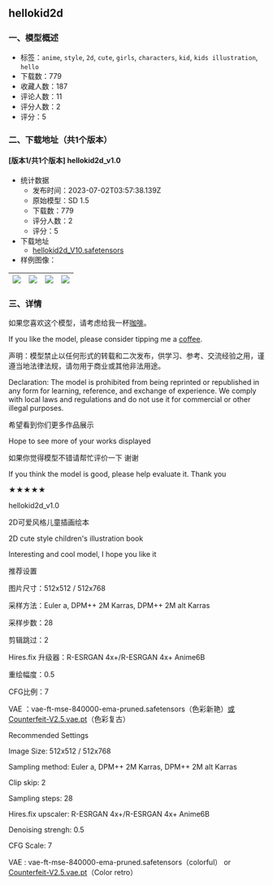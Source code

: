 ## hellokid2d
### 一、模型概述

- 标签：`anime`, `style`, `2d`, `cute`, `girls`, `characters`, `kid`, `kids illustration`, `hello`
- 下载数：779
- 收藏人数：187
- 评论人数：11
- 评分人数：2
- 评分：5

### 二、下载地址（共1个版本）

#### [版本1/共1个版本] hellokid2d_v1.0

- 统计数据
  - 发布时间：2023-07-02T03:57:38.139Z
  - 原始模型：SD 1.5
  - 下载数：779
  - 评分人数：2
  - 评分：5
- 下载地址
  - [hellokid2d_V10.safetensors](https://civitai.com/api/download/models/108400)
- 样例图像：

| <img src="https://image.civitai.com/xG1nkqKTMzGDvpLrqFT7WA/de0b1098-6cfe-406d-bf85-85e2065ad8db/width=450/1367061.jpeg" /> | <img src="https://image.civitai.com/xG1nkqKTMzGDvpLrqFT7WA/51251200-e3db-44ad-9d92-a49d5257b433/width=450/1367071.jpeg" /> | <img src="https://image.civitai.com/xG1nkqKTMzGDvpLrqFT7WA/31354e26-b225-402f-a857-99b7f3dac86a/width=450/1367066.jpeg" /> | <img src="https://image.civitai.com/xG1nkqKTMzGDvpLrqFT7WA/7b2a49c3-88d8-4c26-8968-54386d118a67/width=450/1367067.jpeg" /> |
| ---- | ---- | ---- | ---- |


### 三、详情
<p>如果您喜欢这个模型，请考虑给我一杯<a rel="ugc" href="https://ko-fi.com/hyaji">咖啡</a>。</p><p>If you like the model, please consider tipping me a <a rel="ugc" href="https://ko-fi.com/hyaji">coffee</a>.</p><p></p><p>声明：模型禁止以任何形式的转载和二次发布，供学习、参考、交流经验之用，谨遵当地法律法规，请勿用于商业或其他非法用途。</p><p>Declaration: The model is prohibited from being reprinted or republished in any form for learning, reference, and exchange of experience. We comply with local laws and regulations and do not use it for commercial or other illegal purposes.</p><p></p><p>希望看到你们更多作品展示</p><p>Hope to see more of your works displayed</p><p></p><p>如果你觉得模型不错请帮忙评价一下 谢谢</p><p>If you think the model is good, please help evaluate it. Thank you</p><p>★★★★★</p><p></p><p>hellokid2d_v1.0</p><p>2D可爱风格儿童插画绘本</p><p>2D cute style children's illustration book</p><p>Interesting and cool model, I hope you like it</p><p>推荐设置</p><p>图片尺寸：512x512 / 512x768</p><p>采样方法：Euler a, DPM++ 2M Karras, DPM++ 2M alt Karras</p><p>采样步数：28</p><p>剪辑跳过：2</p><p>Hires.fix 升级器：R-ESRGAN 4x+/R-ESRGAN 4x+ Anime6B</p><p>重绘幅度：0.5</p><p>CFG比例：7</p><p>VAE ：vae-ft-mse-840000-ema-pruned.safetensors（色彩新艳）<a target="_blank" rel="ugc" href="http://或Counterfeit-V2.5.vae.pt">或Counterfeit-V2.5.vae.pt</a>（色彩复古）</p><p>Recommended Settings</p><p>Image Size: 512x512 / 512x768</p><p>Sampling method: Euler a, DPM++ 2M Karras, DPM++ 2M alt Karras</p><p>Clip skip: 2</p><p>Sampling steps: 28</p><p>Hires.fix upscaler: R-ESRGAN 4x+/R-ESRGAN 4x+ Anime6B</p><p>Denoising strengh: 0.5</p><p>CFG Scale: 7</p><p>VAE : vae-ft-mse-840000-ema-pruned.safetensors（colorful） or <a target="_blank" rel="ugc" href="http://Counterfeit-V2.5.vae.pt">Counterfeit-V2.5.vae.pt</a>（Color retro）</p><p></p><p></p>